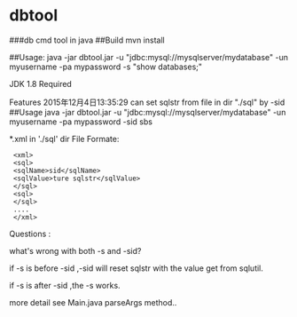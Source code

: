 # dbtool
###db cmd tool  in java
##Build 
mvn install

##Usage: 
  java -jar dbtool.jar -u "jdbc:mysql://mysqlserver/mydatabase" -un myusername -pa mypassword -s "show databases;"

JDK 1.8 Required

Features
2015年12月4日13:35:29  can set sqlstr from file in dir "./sql" by -sid 
##Usage
 java -jar dbtool.jar -u "jdbc:mysql://mysqlserver/mydatabase" -un myusername -pa mypassword -sid sbs
 
 
 *.xml in './sql' dir
 File Formate:
```
 <xml>
 <sql>
 <sqlName>sid</sqlName>
 <sqlValue>ture sqlstr</sqlValue>
 </sql>
 <sql>
 </sql>
 ....
 </xml>
```
 
 Questions : 
 
 what's wrong with both -s and -sid?
 
 if -s is before -sid ,-sid will reset sqlstr with the value get from sqlutil. 
 
 if -s is after -sid ,the -s works.
 
 more detail see Main.java parseArgs method..
 

